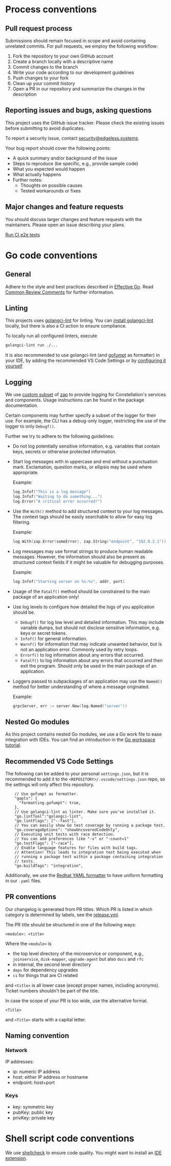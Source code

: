 # Process conventions

## Pull request process

Submissions should remain focused in scope and avoid containing unrelated commits.
For pull requests, we employ the following workflow:

1. Fork the repository to your own GitHub account
2. Create a branch locally with a descriptive name
3. Commit changes to the branch
4. Write your code according to our development guidelines
5. Push changes to your fork
6. Clean up your commit history
7. Open a PR in our repository and summarize the changes in the description

## Reporting issues and bugs, asking questions

This project uses the GitHub issue tracker. Please check the existing issues before submitting to avoid duplicates.

To report a security issue, contact security@edgeless.systems.

Your bug report should cover the following points:

* A quick summary and/or background of the issue
* Steps to reproduce (be specific, e.g., provide sample code)
* What you expected would happen
* What actually happens
* Further notes:
  * Thoughts on possible causes
  * Tested workarounds or fixes

## Major changes and feature requests

You should discuss larger changes and feature requests with the maintainers. Please open an issue describing your plans.

[Run CI e2e tests](/.github/docs/README.md)

# Go code conventions

## General

Adhere to the style and best practices described in [Effective Go](https://golang.org/doc/effective_go.html). Read [Common Review Comments](https://github.com/golang/go/wiki/CodeReviewComments) for further information.

## Linting

This projects uses [golangci-lint](https://golangci-lint.run/) for linting.
You can [install golangci-lint](https://golangci-lint.run/usage/install/#linux-and-windows) locally,
but there is also a CI action to ensure compliance.

To locally run all configured linters, execute

```sh
golangci-lint run ./...
```

It is also recommended to use golangci-lint (and [gofumpt](https://github.com/mvdan/gofumpt) as formatter) in your IDE, by adding the recommended VS Code Settings or by [configuring it yourself](https://golangci-lint.run/usage/integrations/#editor-integration)

## Logging

We use [custom subset](/internal/logger/) of [zap](https://pkg.go.dev/go.uber.org/zap) to provide logging for Constellation's services and components.
Usage instructions can be found in the package documentation.

Certain components may further specify a subset of the logger for their use. For example, the CLI has a debug-only logger, restricting the use of the logger to only `Debugf()`.

Further we try to adhere to the following guidelines:

* Do not log potentially sensitive information, e.g. variables that contain keys, secrets or otherwise protected information.

* Start log messages with in uppercase and end without a punctuation mark. Exclamation, question marks, or ellipsis may be used where appropriate.

  Example:

  ```Go
  log.Infof("This is a log message")
  log.Infof("Waiting to do something...")
  log.Error("A critical error occurred!")
  ```

* Use the `With()` method to add structured context to your log messages. The context tags should be easily searchable to allow for easy log filtering.
  
  Example:

  ```Go
  log.With(zap.Error(someError), zap.String("endpoint", "192.0.2.1")).Errorf("Connecting to remote endpoint failed")
  ```

* Log messages may use format strings to produce human readable messages. However, the information should also be present as structured context fields if it might be valuable for debugging purposes.

  Example:

  ```Go
  log.Infof("Starting server on %s:%s", addr, port)
  ```

* Usage of the `Fatalf()` method should be constrained to the main package of an application only!

* Use log levels to configure how detailed the logs of you application should be.

  * `Debugf()` for log low level and detailed information. This may include variable dumps, but should not disclose sensitive information, e.g. keys or secret tokens.
  * `Infof()` for general information.
  * `Warnf()` for information that may indicate unwanted behavior, but is not an application error. Commonly used by retry loops.
  * `Errorf()` to log information about any errors that occurred.
  * `Fatalf()` to log information about any errors that occurred and then exit the program. Should only be used in the main package of an application.

* Loggers passed to subpackages of an application may use the `Named()` method for better understanding of where a message originated.

  Example:

  ```Go
  grpcServer, err := server.New(log.Named("server"))
  ```

## Nested Go modules

As this project contains nested Go modules, we use a Go work file to ease integration with IDEs. You can find an introduction in the [Go workspace tutorial](https://go.dev/doc/tutorial/workspaces).

## Recommended VS Code Settings

The following can be added to your personal `settings.json`, but it is recommended to add it to
the `<REPOSITORY>/.vscode/settings.json` repo, so the settings will only affect this repository.

```jsonc
    // Use gofumpt as formatter.
    "gopls": {
      "formatting.gofumpt": true,
    },
    // Use golangci-lint as linter. Make sure you've installed it.
    "go.lintTool":"golangci-lint",
    "go.lintFlags": ["--fast"],
    // You can easily show Go test coverage by running a package test.
    "go.coverageOptions": "showUncoveredCodeOnly",
    // Executing unit tests with race detection.
    // You can add preferences like "-v" or "-count=1"
    "go.testFlags": ["-race"],
    // Enable language features for files with build tags.
    // Attention! This leads to integration test being executed when
    // running a package test within a package containing integration
    // tests.
    "go.buildTags": "integration",
```

Additionally, we use the [Redhat YAML formatter](https://marketplace.visualstudio.com/items?itemName=redhat.vscode-yaml) to have uniform formatting in our `.yaml` files.

## PR conventions

Our changelog is generated from PR titles. Which PR is listed in which category is determined by labels, see the [release.yml](/.github/release.yml).

The PR title should be structured in one of the following ways:

```
<module>: <title>
```

Where the `<module>` is

- the top level directory of the microservice or component, e.g., `joinservice`, `disk-mapper`, `upgrade-agent` but also `docs` and `rfc`
- in internal, the second level directory
- `deps` for dependency upgrades
- `ci` for things that are CI related

and `<title>` is all lower case (except proper names, including acronyms).
Ticket numbers shouldn't be part of the title.

In case the scope of your PR is too wide, use the alternative format.

```
<Title>
```

and `<Title>` starts with a capital letter.

## Naming convention

### Network

IP addresses:

* ip: numeric IP address
* host: either IP address or hostname
* endpoint: host+port

### Keys

* key: symmetric key
* pubKey: public key
* privKey: private key

# Shell script code conventions

We use [shellcheck](https://github.com/koalaman/shellcheck) to ensure code quality.
You might want to install an [IDE extension](https://marketplace.visualstudio.com/items?itemName=timonwong.shellcheck).
